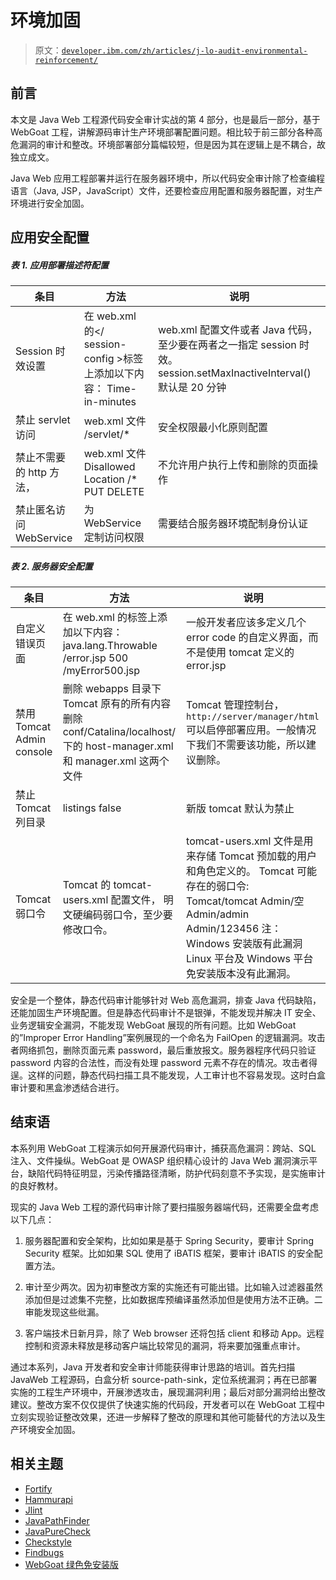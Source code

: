 # 环境加固

> 原文：[`developer.ibm.com/zh/articles/j-lo-audit-environmental-reinforcement/`](https://developer.ibm.com/zh/articles/j-lo-audit-environmental-reinforcement/)

## 前言

本文是 Java Web 工程源代码安全审计实战的第 4 部分，也是最后一部分，基于 WebGoat 工程，讲解源码审计生产环境部署配置问题。相比较于前三部分各种高危漏洞的审计和整改。环境部署部分篇幅较短，但是因为其在逻辑上是不耦合，故独立成文。

Java Web 应用工程部署并运行在服务器环境中，所以代码安全审计除了检查编程语言（Java, JSP，JavaScript）文件，还要检查应用配置和服务器配置，对生产环境进行安全加固。

## 应用安全配置

##### 表 1\. 应用部署描述符配置

| 条目 | 方法 | 说明 |
| --- | --- | --- |
| Session 时效设置 | 在 web.xml 的</ session-config >标签上添加以下内容： <session-timeout>Time-in-minutes</session-timeout> | web.xml 配置文件或者 Java 代码，至少要在两者之一指定 session 时效。session.setMaxInactiveInterval() 默认是 20 分钟 |
| 禁止 servlet 访问 | web.xml 文件 <url-pattern>/servlet/*</url-pattern> | 安全权限最小化原则配置 |
| 禁止不需要的 http 方法， | web.xml 文件 <security-constraint><web-resource-collection><web-resource-name>Disallowed Location</web-resource-name> <url-pattern>/*</url-pattern> <http-method>PUT</http-method> <http-method>DELETE</http-method></web-resource-collection></security-constraint> | 不允许用户执行上传和删除的页面操作 |
| 禁止匿名访问 WebService | 为 WebService 定制访问权限 | 需要结合服务器环境配制身份认证 |

##### 表 2\. 服务器安全配置

| 条目 | 方法 | 说明 |
| --- | --- | --- |
| 自定义错误页面 | 在 web.xml 的标签上添加以下内容： <error-page><exception-type>java.lang.Throwable</exception-type> <location>/error.jsp</location></error-page> <error-page><error-code>500</error-code> <location>/myError500.jsp</location></error-page> | 一般开发者应该多定义几个 error code 的自定义界面，而不是使用 tomcat 定义的 error.jsp |
| 禁用 Tomcat Admin console | 删除 webapps 目录下 Tomcat 原有的所有内容 删除 conf/Catalina/localhost/下的 host-manager.xml 和 manager.xml 这两个文件 | Tomcat 管理控制台， `http://server/manager/html` 可以启停部署应用。一般情况下我们不需要该功能，所以建议删除。 |
| 禁止 Tomcat 列目录 | <init-param><param-name>listings</param-name> <param-value>false</param-value></init-param> | 新版 tomcat 默认为禁止 |
| Tomcat 弱口令 | Tomcat 的 tomcat-users.xml 配置文件， <tomcat-users>明文硬编码弱口令，至少要修改口令。</tomcat-users> | tomcat-users.xml 文件是用来存储 Tomcat 预加载的用户和角色定义的。 Tomcat 可能存在的弱口令: Tomcat/tomcat Admin/空 Admin/admin Admin/123456 注： Windows 安装版有此漏洞 Linux 平台及 Windows 平台免安装版本没有此漏洞。 |

安全是一个整体，静态代码审计能够针对 Web 高危漏洞，排查 Java 代码缺陷，还能加固生产环境配置。但是静态代码审计不是银弹，不能发现并解决 IT 安全、业务逻辑安全漏洞，不能发现 WebGoat 展现的所有问题。比如 WebGoat 的”Improper Error Handling”案例展现的一个命名为 FailOpen 的逻辑漏洞。攻击者网络抓包，删除页面元素 password，最后重放报文。服务器程序代码只验证 password 内容的合法性，而没有处理 password 元素不存在的情况。攻击者得逞。这样的问题，静态代码扫描工具不能发现，人工审计也不容易发现。这时白盒审计要和黑盒渗透结合进行。

## 结束语

本系列用 WebGoat 工程演示如何开展源代码审计，捕获高危漏洞：跨站、SQL 注入、文件操纵。WebGoat 是 OWASP 组织精心设计的 Java Web 漏洞演示平台，缺陷代码特征明显，污染传播路径清晰，防护代码刻意不予实现，是实施审计的良好教材。

现实的 Java Web 工程的源代码审计除了要扫描服务器端代码，还需要全盘考虑以下几点：

1.  服务器配置和安全架构，比如如果是基于 Spring Security，要审计 Spring Security 框架。比如如果 SQL 使用了 iBATIS 框架，要审计 iBATIS 的安全配置方法。

2.  审计至少两次。因为初审整改方案的实施还有可能出错。比如输入过滤器虽然添加但是过滤集不完整，比如数据库预编译虽然添加但是使用方法不正确。二审能发现这些纰漏。

3.  客户端技术日新月异，除了 Web browser 还将包括 client 和移动 App。远程控制和资源未释放是移动客户端比较常见的漏洞，将来要加强重点审计。

通过本系列，Java 开发者和安全审计师能获得审计思路的培训。首先扫描 JavaWeb 工程源码，白盒分析 source-path-sink，定位系统漏洞；再在已部署实施的工程生产环境中，开展渗透攻击，展现漏洞利用；最后对部分漏洞给出整改建议。整改方案不仅仅提供了快速实施的代码段，开发者可以在 WebGoat 工程中立刻实现验证整改效果，还进一步解释了整改的原理和其他可能替代的方法以及生产环境安全加固。

## 相关主题

*   [Fortify](http://www.fortify.net/)
*   [Hammurapi](https://github.com/Nasdanika)
*   [Jlint](http://jlint.sourceforge.net/)
*   [JavaPathFinder](http://javapathfinder.sourceforge.net/)
*   [JavaPureCheck](http://java.sun.com/products/archive/100percent/4.1.1/index.html)
*   [Checkstyle](http://eclipse-cs.sourceforge.net/)
*   [Findbugs](http://findbugs.sourceforge.net/)
*   [WebGoat 绿色免安装版](https://code.google.com/archive/p/webgoat/)